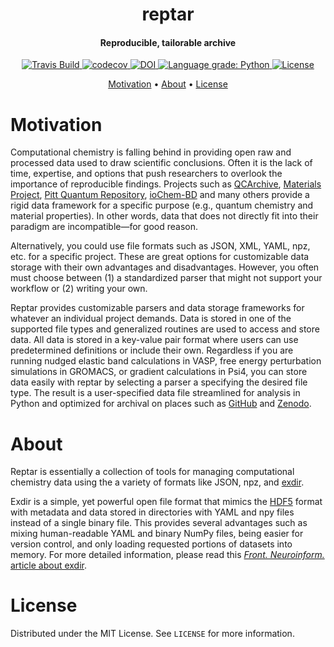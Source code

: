 <h1 align="center">reptar</h1>

<h4 align="center"><b>Rep</b>roducible, <b>t</b>ailorable <b>ar</b>chive</h4>

<p align="center">
    <a href="https://app.travis-ci.com/github/aalexmmaldonado/reptar" target="_blank">
        <img src="https://app.travis-ci.com/aalexmmaldonado/reptar.svg?branch=main" alt="Travis Build">
    </a>
    <a href="https://codecov.io/gh/aalexmmaldonado/reptar">
        <img src="https://codecov.io/gh/aalexmmaldonado/reptar/branch/main/graph/badge.svg?token=74wLrsOMTD" alt="codecov">
    </a>
    <a href="https://doi.org/10.5281/zenodo.6508586">
        <img src="https://zenodo.org/badge/DOI/10.5281/zenodo.6508586.svg" alt="DOI">
    </a>
    <a href="https://lgtm.com/projects/g/aalexmmaldonado/reptar/context:python">
        <img src="https://img.shields.io/lgtm/grade/python/g/aalexmmaldonado/reptar.svg?logo=lgtm&logoWidth=18" alt="Language grade: Python">
    </a>
    <a href="https://github.com/aalexmmaldonado/reptar/blob/main/LICENSE" target="_blank">
        <img src="https://img.shields.io/github/license/aalexmmaldonado/reptar" alt="License">
    </a>
</p>

<p align="center">
    <a href="#motivation">Motivation</a> •
    <a href="#about">About</a> •
    <a href="#license">License</a>
</p>

# Motivation

Computational chemistry is falling behind in providing open raw and processed data used to draw scientific conclusions.
Often it is the lack of time, expertise, and options that push researchers to overlook the importance of reproducible findings.
Projects such as [QCArchive](https://qcarchive.molssi.org/), [Materials Project](https://materialsproject.org/), [Pitt Quantum Repository](https://pqr.pitt.edu/), [ioChem-BD](https://www.iochem-bd.org/) and many others provide a rigid data framework for a specific purpose (e.g., quantum chemistry and material properties).
In other words, data that does not directly fit into their paradigm are incompatible&mdash;for good reason.

Alternatively, you could use file formats such as JSON, XML, YAML, npz, etc. for a specific project.
These are great options for customizable data storage with their own advantages and disadvantages.
However, you often must choose between (1) a standardized parser that might not support your workflow or (2) writing your own.

Reptar provides customizable parsers and data storage frameworks for whatever an individual project demands.
Data is stored in one of the supported file types and generalized routines are used to access and store data.
All data is stored in a key-value pair format where users can use predetermined definitions or include their own.
Regardless if you are running nudged elastic band calculations in VASP, free energy perturbation simulations in GROMACS, or gradient calculations in Psi4, you can store data easily with reptar by selecting a parser a specifying the desired file type.
The result is a user-specified data file streamlined for analysis in Python and optimized for archival on places such as [GitHub](https://github.com/) and [Zenodo](https://zenodo.org/).

# About

Reptar is essentially a collection of tools for managing computational chemistry data using the a variety of formats like JSON, npz, and [exdir](https://exdir.readthedocs.io/en/latest/).

Exdir is a simple, yet powerful open file format that mimics the [HDF5](https://www.hdfgroup.org/solutions/hdf5/) format with metadata and data stored in directories with YAML and npy files instead of a single binary file.
This provides several advantages such as mixing human-readable YAML and binary NumPy files, being easier for version control, and only loading requested portions of datasets into memory.
For more detailed information, please read this [*Front. Neuroinform.* article about exdir](https://doi.org/10.3389/fninf.2018.00016).

# License

Distributed under the MIT License. See `LICENSE` for more information.
